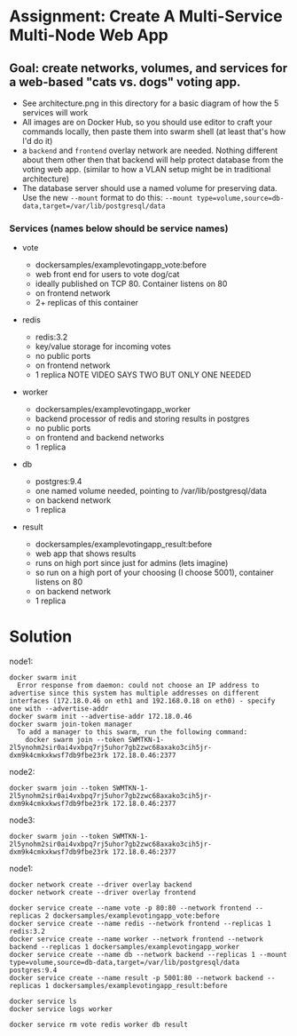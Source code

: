 # Assignment: Create A Multi-Service Multi-Node Web App

## Goal: create networks, volumes, and services for a web-based "cats vs. dogs" voting app.

- See architecture.png in this directory for a basic diagram of how the 5 services will work
- All images are on Docker Hub, so you should use editor to craft your commands locally, then paste them into swarm shell (at least that's how I'd do it)
- a `backend` and `frontend` overlay network are needed. Nothing different about them other then that backend will help protect database from the voting web app. (similar to how a VLAN setup might be in traditional architecture)
- The database server should use a named volume for preserving data. Use the new `--mount` format to do this: `--mount type=volume,source=db-data,target=/var/lib/postgresql/data`

### Services (names below should be service names)

- vote
    - dockersamples/examplevotingapp_vote:before
    - web front end for users to vote dog/cat
    - ideally published on TCP 80. Container listens on 80
    - on frontend network
    - 2+ replicas of this container

- redis
    - redis:3.2
    - key/value storage for incoming votes
    - no public ports
    - on frontend network
    - 1 replica NOTE VIDEO SAYS TWO BUT ONLY ONE NEEDED

- worker
    - dockersamples/examplevotingapp_worker
    - backend processor of redis and storing results in postgres
    - no public ports
    - on frontend and backend networks
    - 1 replica

- db
    - postgres:9.4
    - one named volume needed, pointing to /var/lib/postgresql/data
    - on backend network
    - 1 replica

- result
    - dockersamples/examplevotingapp_result:before
    - web app that shows results
    - runs on high port since just for admins (lets imagine)
    - so run on a high port of your choosing (I choose 5001), container listens on 80
    - on backend network
    - 1 replica

# Solution

node1:
```
docker swarm init
  Error response from daemon: could not choose an IP address to advertise since this system has multiple addresses on different interfaces (172.18.0.46 on eth1 and 192.168.0.18 on eth0) - specify one with --advertise-addr
docker swarm init --advertise-addr 172.18.0.46
docker swarm join-token manager
  To add a manager to this swarm, run the following command:
    docker swarm join --token SWMTKN-1-2l5ynohm2sir0ai4vxbpq7rj5uhor7gb2zwc68axako3cih5jr-dxm9k4cmkxkwsf7db9fbe23rk 172.18.0.46:2377
```

node2:
```
docker swarm join --token SWMTKN-1-2l5ynohm2sir0ai4vxbpq7rj5uhor7gb2zwc68axako3cih5jr-dxm9k4cmkxkwsf7db9fbe23rk 172.18.0.46:2377
```

node3:
```
docker swarm join --token SWMTKN-1-2l5ynohm2sir0ai4vxbpq7rj5uhor7gb2zwc68axako3cih5jr-dxm9k4cmkxkwsf7db9fbe23rk 172.18.0.46:2377
```

node1:
```
docker network create --driver overlay backend
docker network create --driver overlay frontend

docker service create --name vote -p 80:80 --network frontend --replicas 2 dockersamples/examplevotingapp_vote:before
docker service create --name redis --network frontend --replicas 1 redis:3.2
docker service create --name worker --network frontend --network backend --replicas 1 dockersamples/examplevotingapp_worker
docker service create --name db --network backend --replicas 1 --mount type=volume,source=db-data,target=/var/lib/postgresql/data postgres:9.4
docker service create --name result -p 5001:80 --network backend --replicas 1 dockersamples/examplevotingapp_result:before

docker service ls
docker service logs worker

docker service rm vote redis worker db result
```
